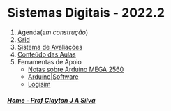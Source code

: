 # Sistemas Digitais - 2022.2

1. Agenda(*em construção*)
2. [Grid](sisdig_aulas/Grid_SisDig.md)
3. [Sistema de Avaliações](/./avaliacoes.md)
4. [Conteúdo das Aulas](sisdig_aulas.md)
5. Ferramentas de Apoio
    * [Notas sobre Arduíno MEGA 2560](arduino.md)
    * [Arduíno|Software](https://github.com/claytonjasilva/claytonjasilva.github.io/edit/main/arq.md)
    * [Logisim](http://www.cburch.com/logisim/pt/index.html)


##### [Home - Prof Clayton J A Silva](/./index.md)

